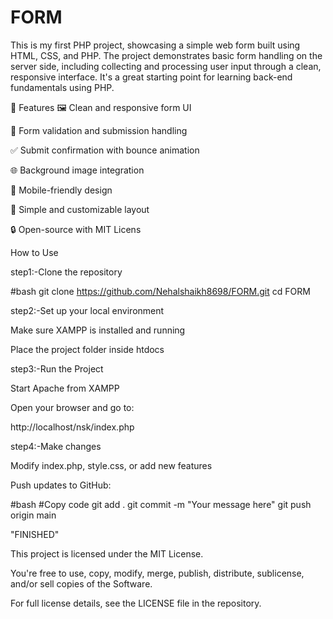 # FORM
This is my first PHP project, showcasing a simple web form built using HTML, CSS, and PHP. The project demonstrates basic form handling on the server side, including collecting and processing user input through a clean, responsive interface.  It's a great starting point for learning back-end fundamentals using PHP.





🚀 Features
🖼️ Clean and responsive form UI

🎯 Form validation and submission handling

✅ Submit confirmation with bounce animation

🌐 Background image integration

📱 Mobile-friendly design

🧠 Simple and customizable layout

🔒 Open-source with MIT Licens




 How to Use

 step1:-Clone the repository



#bash
git clone https://github.com/Nehalshaikh8698/FORM.git
cd FORM

step2:-Set up your local environment


Make sure XAMPP is installed and running

Place the project folder inside htdocs

step3:-Run the Project

Start Apache from XAMPP

Open your browser and go to:

http://localhost/nsk/index.php

step4:-Make changes

Modify index.php, style.css, or add new features

Push updates to GitHub:

#bash
#Copy code
git add .
git commit -m "Your message here"
git push origin main

"FINISHED"


This project is licensed under the MIT License.

You're free to use, copy, modify, merge, publish, distribute, sublicense, and/or sell copies of the Software.

For full license details, see the LICENSE file in the repository.